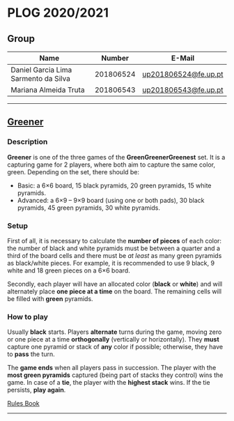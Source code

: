 # PLOG 2020/2021 

## Group 

| Name             | Number    | E-Mail             |
| ---------------- | --------- | ------------------ |
| Daniel Garcia Lima Sarmento da Silva    | 201806524 |up201806524@fe.up.pt|
| Mariana Almeida Truta    | 201806543 |up201806543@fe.up.pt|

----

## [Greener](https://www.boardgamegeek.com/boardgame/226081/greener)

### Description

**Greener** is one of the three games of the **GreenGreenerGreenest** set. It is a capturing game for 2 players, where both aim to capture the same color, green.
Depending on the set, there should be:

* Basic: a 6×6 board, 15 black pyramids, 20 green pyramids, 15 white pyramids.
* Advanced: a 6×9 – 9×9 board (using one or both pads), 30 black pyramids, 45 green pyramids, 30 white pyramids.

### Setup 

First of all, it is necessary to calculate the **number of pieces** of each color: the number of black and white pyramids must be between a quarter and a third of the board cells and there must be _at least_ as many green pyramids as black/white pieces.  For example, it is recommended to use 9 black, 9 white and 18 green pieces on a 6×6 board.

Secondly, each player will have an allocated color (**black** or **white**) and will alternately place **one piece at a time** on the board. The remaining cells will be filled with **green** pyramids.

### How to play

Usually **black** starts. Players **alternate** turns during the game, moving zero or one piece at a time **orthogonally** (vertically or horizontally). They **must** capture one pyramid or stack of **any** color if possible; otherwise, they have to **pass** the turn. 	

The **game ends** when all players pass in succession. The player with the **most green pyramids** captured (being part of stacks they control) wins the game. In case of a **tie**, the player with the **highest stack** wins. If the tie persists, **play again**.

[Rules Book](https://nestorgames.com/rulebooks/GREENGREENERGREENEST_EN.pdf)

---
